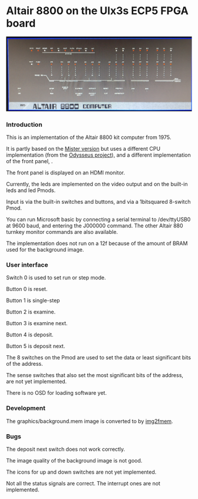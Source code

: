# Altair 8800 on the Ulx3s ECP5 FPGA board

![Altair 8800](https://github.com/lawrie/lawrie.github.io/blob/master/images/altair.jpg)

### Introduction

This is an implementation of the Altair 8800 kit computer from 1975.

It is partly based on the [Mister version](https://github.com/MiSTer-devel/Altair8800_Mister) but uses a different CPU implementation (from the [Odysseus project](https://github.com/ulx3s/fpga-odysseus/tree/master/tutorials/07-Computer)), and a different implementation of the front panel, .

The front panel is displayed on an HDMI monitor.

Currently, the leds are implemented on the video output and on the built-in leds and led Pmods. 

Input is via the built-in switches and buttons, and via a 1bitsquared 8-switch Pmod.

You can run Microsoft basic by connecting a serial terminal to /dev/ttyUSB0 at 9600 baud, and entering the J000000 command.
The other Altair 880 turnkey monitor commands are also available.

The implementation does not run on a 12f because of the amount of BRAM used for the background image.

### User interface

Switch 0 is used to set run or step mode.

Button 0 is reset.

Button 1 is single-step

Button 2 is examine.

Button 3 is examine next.

Button 4 is deposit.

Button 5 is deposit next.

The 8 switches on the Pmod are used to set the data or least significant bits of the address.

The sense switches that also set the most significant bits of the address, are not yet implemented.

There is no OSD for loading software yet.

### Development

The graphics/background.mem image is converted to by [img2fmem](https://github.com/projf/fpgatools/tree/master/img2fmem).

### Bugs

The deposit next switch does not work correctly.

The image quality of the background image is not good.

The icons for up and down switches are not yet implemented.

Not all the status signals are correct. The interrupt ones are not implemented.
